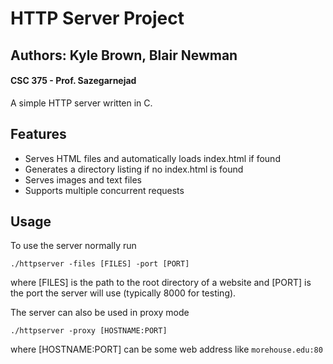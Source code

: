 # HTTP Server Project
## Authors: Kyle Brown, Blair Newman
#### CSC 375 - Prof. Sazegarnejad
A simple HTTP server written in C.

## Features
- Serves HTML files and automatically loads index.html if found
- Generates a directory listing if no index.html is found
- Serves images and text files
- Supports multiple concurrent requests

## Usage
To use the server normally run
```
./httpserver -files [FILES] -port [PORT]
```
where [FILES] is the path to the root directory of a website and [PORT] is the port the server will use (typically 8000 for testing).

The server can also be used in proxy mode
```
./httpserver -proxy [HOSTNAME:PORT]
```
where [HOSTNAME:PORT] can be some web address like `morehouse.edu:80`
